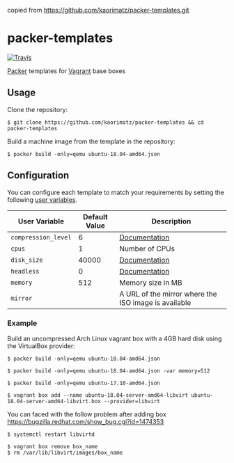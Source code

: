 copied from https://github.com/kaorimatz/packer-templates.git 

# packer-templates

[![Travis](https://img.shields.io/travis/kaorimatz/packer-templates.svg?style=flat-square)](https://travis-ci.org/kaorimatz/packer-templates)

[Packer](https://www.packer.io/) templates for [Vagrant](https://www.vagrantup.com/) base boxes

## Usage

Clone the repository:

    $ git clone https://github.com/kaorimatz/packer-templates && cd packer-templates

Build a machine image from the template in the repository:

    $ packer build -only=qemu ubuntu-18.04-amd64.json

## Configuration

You can configure each template to match your requirements by setting the following [user variables](https://packer.io/docs/templates/user-variables.html).

 User Variable       | Default Value | Description
---------------------|---------------|----------------------------------------------------------------------------------------
 `compression_level` | 6             | [Documentation](https://packer.io/docs/post-processors/vagrant.html#compression_level)
 `cpus`              | 1             | Number of CPUs
 `disk_size`         | 40000         | [Documentation](https://packer.io/docs/builders/virtualbox-iso.html#disk_size)
 `headless`          | 0             | [Documentation](https://packer.io/docs/builders/virtualbox-iso.html#headless)
 `memory`            | 512           | Memory size in MB
 `mirror`            |               | A URL of the mirror where the ISO image is available

### Example

Build an uncompressed Arch Linux vagrant box with a 4GB hard disk using the VirtualBox provider:

```console
$ packer build -only=qemu ubuntu-18.04-amd64.json
```

```console
$ packer build -only=qemu ubuntu-18.04-amd64.json -var memory=512
```

```console
$ packer build -only=qemu ubuntu-17.10-amd64.json
```

```console
$ vagrant box add --name ubuntu-18.04-server-amd64-libvirt ubuntu-18.04-server-amd64-libvirt.box --provider=libvirt
```

You can faced with the follow problem after adding box
https://bugzilla.redhat.com/show_bug.cgi?id=1474353

```console
$ systemctl restart libvirtd
```

```console
$ vagrant box remove box_name
$ rm /var/lib/libvirt/images/box_name
```

